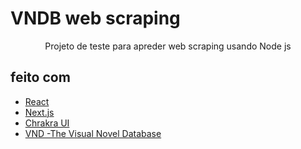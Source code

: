 <h1>VNDB web scraping</h1>

<p align="center">Projeto de teste para apreder web scraping usando Node js</p>


## feito com

- [React](https://reactjs.org/)
- [Next.js](https://nextjs.org/)
- [Chrakra UI](https://chakra-ui.com/)
- [VND -The Visual Novel Database](https://vndb.org/)
